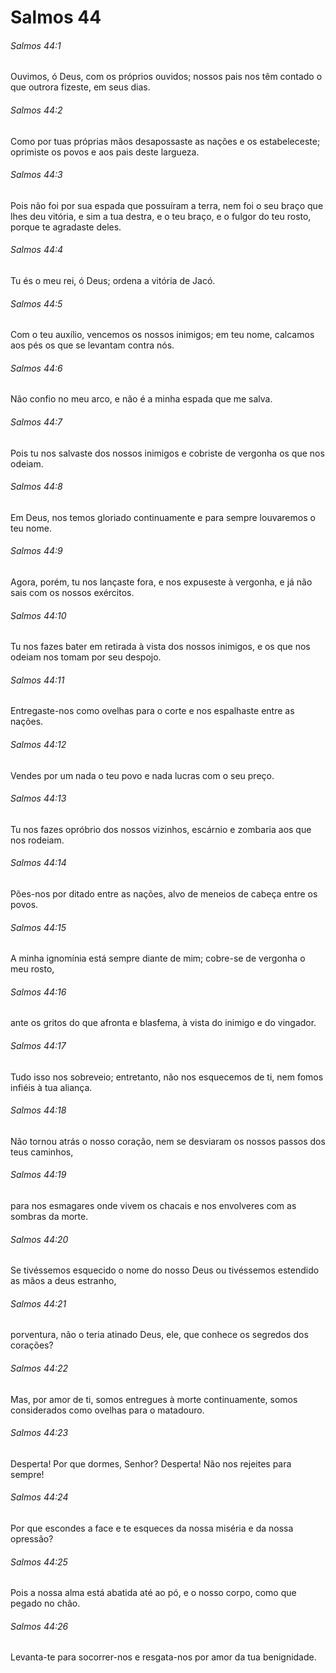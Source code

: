 # Salmos 44

###### Salmos 44:1

Ouvimos, ó Deus, com os próprios ouvidos; nossos pais nos têm contado o que outrora fizeste, em seus dias.

###### Salmos 44:2

Como por tuas próprias mãos desapossaste as nações e os estabeleceste; oprimiste os povos e aos pais deste largueza.

###### Salmos 44:3

Pois não foi por sua espada que possuíram a terra, nem foi o seu braço que lhes deu vitória, e sim a tua destra, e o teu braço, e o fulgor do teu rosto, porque te agradaste deles.

###### Salmos 44:4

Tu és o meu rei, ó Deus; ordena a vitória de Jacó.

###### Salmos 44:5

Com o teu auxílio, vencemos os nossos inimigos; em teu nome, calcamos aos pés os que se levantam contra nós.

###### Salmos 44:6

Não confio no meu arco, e não é a minha espada que me salva.

###### Salmos 44:7

Pois tu nos salvaste dos nossos inimigos e cobriste de vergonha os que nos odeiam.

###### Salmos 44:8

Em Deus, nos temos gloriado continuamente e para sempre louvaremos o teu nome.

###### Salmos 44:9

Agora, porém, tu nos lançaste fora, e nos expuseste à vergonha, e já não sais com os nossos exércitos.

###### Salmos 44:10

Tu nos fazes bater em retirada à vista dos nossos inimigos, e os que nos odeiam nos tomam por seu despojo.

###### Salmos 44:11

Entregaste-nos como ovelhas para o corte e nos espalhaste entre as nações.

###### Salmos 44:12

Vendes por um nada o teu povo e nada lucras com o seu preço.

###### Salmos 44:13

Tu nos fazes opróbrio dos nossos vizinhos, escárnio e zombaria aos que nos rodeiam.

###### Salmos 44:14

Pões-nos por ditado entre as nações, alvo de meneios de cabeça entre os povos.

###### Salmos 44:15

A minha ignomínia está sempre diante de mim; cobre-se de vergonha o meu rosto,

###### Salmos 44:16

ante os gritos do que afronta e blasfema, à vista do inimigo e do vingador.

###### Salmos 44:17

Tudo isso nos sobreveio; entretanto, não nos esquecemos de ti, nem fomos infiéis à tua aliança.

###### Salmos 44:18

Não tornou atrás o nosso coração, nem se desviaram os nossos passos dos teus caminhos,

###### Salmos 44:19

para nos esmagares onde vivem os chacais e nos envolveres com as sombras da morte.

###### Salmos 44:20

Se tivéssemos esquecido o nome do nosso Deus ou tivéssemos estendido as mãos a deus estranho,

###### Salmos 44:21

porventura, não o teria atinado Deus, ele, que conhece os segredos dos corações?

###### Salmos 44:22

Mas, por amor de ti, somos entregues à morte continuamente, somos considerados como ovelhas para o matadouro.

###### Salmos 44:23

Desperta! Por que dormes, Senhor? Desperta! Não nos rejeites para sempre!

###### Salmos 44:24

Por que escondes a face e te esqueces da nossa miséria e da nossa opressão?

###### Salmos 44:25

Pois a nossa alma está abatida até ao pó, e o nosso corpo, como que pegado no chão.

###### Salmos 44:26

Levanta-te para socorrer-nos e resgata-nos por amor da tua benignidade.

